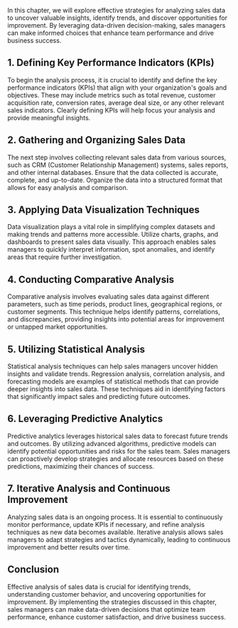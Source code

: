 
In this chapter, we will explore effective strategies for analyzing sales data to uncover valuable insights, identify trends, and discover opportunities for improvement. By leveraging data-driven decision-making, sales managers can make informed choices that enhance team performance and drive business success.

1\. Defining Key Performance Indicators (KPIs)
---------------------------------------------

To begin the analysis process, it is crucial to identify and define the key performance indicators (KPIs) that align with your organization's goals and objectives. These may include metrics such as total revenue, customer acquisition rate, conversion rates, average deal size, or any other relevant sales indicators. Clearly defining KPIs will help focus your analysis and provide meaningful insights.

2\. Gathering and Organizing Sales Data
--------------------------------------

The next step involves collecting relevant sales data from various sources, such as CRM (Customer Relationship Management) systems, sales reports, and other internal databases. Ensure that the data collected is accurate, complete, and up-to-date. Organize the data into a structured format that allows for easy analysis and comparison.

3\. Applying Data Visualization Techniques
-----------------------------------------

Data visualization plays a vital role in simplifying complex datasets and making trends and patterns more accessible. Utilize charts, graphs, and dashboards to present sales data visually. This approach enables sales managers to quickly interpret information, spot anomalies, and identify areas that require further investigation.

4\. Conducting Comparative Analysis
----------------------------------

Comparative analysis involves evaluating sales data against different parameters, such as time periods, product lines, geographical regions, or customer segments. This technique helps identify patterns, correlations, and discrepancies, providing insights into potential areas for improvement or untapped market opportunities.

5\. Utilizing Statistical Analysis
---------------------------------

Statistical analysis techniques can help sales managers uncover hidden insights and validate trends. Regression analysis, correlation analysis, and forecasting models are examples of statistical methods that can provide deeper insights into sales data. These techniques aid in identifying factors that significantly impact sales and predicting future outcomes.

6\. Leveraging Predictive Analytics
----------------------------------

Predictive analytics leverages historical sales data to forecast future trends and outcomes. By utilizing advanced algorithms, predictive models can identify potential opportunities and risks for the sales team. Sales managers can proactively develop strategies and allocate resources based on these predictions, maximizing their chances of success.

7\. Iterative Analysis and Continuous Improvement
------------------------------------------------

Analyzing sales data is an ongoing process. It is essential to continuously monitor performance, update KPIs if necessary, and refine analysis techniques as new data becomes available. Iterative analysis allows sales managers to adapt strategies and tactics dynamically, leading to continuous improvement and better results over time.

Conclusion
----------

Effective analysis of sales data is crucial for identifying trends, understanding customer behavior, and uncovering opportunities for improvement. By implementing the strategies discussed in this chapter, sales managers can make data-driven decisions that optimize team performance, enhance customer satisfaction, and drive business success.
